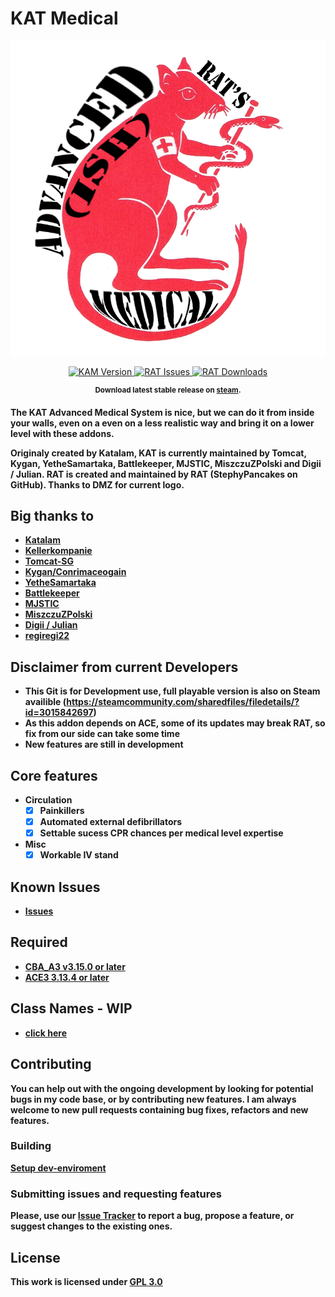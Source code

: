 # KAT Medical

<p align="center">
    <img src="https://raw.githubusercontent.com/StephyPancakes/RAT-Advancedish-Medical/master/logo3.png">
</p>

<p align="center">
    <a href="https://raw.githubusercontent.com/StephyPancakes/RAT-Advancedish-Medical/releases/latest">
        <img src="https://img.shields.io/badge/Version-2.0-blue.svg?style=flat-square" alt="KAM Version">
    </a>
    <a href="https://raw.githubusercontent.com/StephyPancakes/RAT-Advancedish-Medical/issues">
        <img src="https://img.shields.io/github/issues-raw/Tomcat-SG/KAM.svg?style=flat-square&label=Issues" alt="RAT Issues">
    </a>
    <a href="https://raw.githubusercontent.com/StephyPancakes/RAT-Advancedish-Medical/releases/latest">
        <img src="https://img.shields.io/github/downloads/Tomcat-SG/KAM/total.svg?style=flat-square&label=Downloads" alt="RAT Downloads">
    </a>
</p>

<p align="center">
    <sup><strong>Download latest stable release on <a href="https://steamcommunity.com/sharedfiles/filedetails/?id=3015842697">steam</a>.<br/>
</p>


**The KAT Advanced Medical System is nice, but we can do it from inside your walls, even on a even on a less realistic way and bring it on a lower level with these addons.**

Originaly created by Katalam, KAT is currently maintained by Tomcat, Kygan, YetheSamartaka, Battlekeeper, MJSTIC, MiszczuZPolski and Digii / Julian. RAT is created and maintained by RAT (StephyPancakes on GitHub). Thanks to DMZ for current logo.

## Big thanks to

- [Katalam](https://github.com/Katalam)
- [Kellerkompanie](http://kellerkompanie.com/)
- [Tomcat-SG](https://github.com/Tomcat-SG)
- [Kygan/Conrimaceogain](https://github.com/Conrimaceogain)
- [YetheSamartaka](https://github.com/YetheSamartaka)
- [Battlekeeper](https://github.com/Battlekeeper)
- [MJSTIC](https://github.com/mazinskihenry)
- [MiszczuZPolski](https://github.com/MiszczuZPolski)
- [Digii / Julian](https://github.com/AtrixZockt)
- [regiregi22](https://github.com/regiregi22)

## Disclaimer from current Developers

- This Git is for Development use, full playable version is also on Steam availible (https://steamcommunity.com/sharedfiles/filedetails/?id=3015842697)
- As this addon depends on ACE, some of its updates may break RAT, so fix from our side can take some time
- New features are still in development

## Core features

- Circulation
  - [x] Painkillers
  - [x] Automated external defibrillators
  - [x] Settable sucess CPR chances per medical level expertise
- Misc
  - [x] Workable IV stand

## Known Issues

- [Issues](https://github.com/RAT-Advancedish-Medical/RAT/issues)

## Required

- [CBA_A3 v3.15.0 or later](https://steamcommunity.com/sharedfiles/filedetails/?id=450814997)
- [ACE3 3.13.4 or later](https://steamcommunity.com/sharedfiles/filedetails/?id=463939057)

## Class Names - WIP

- [click here](https://github.com/Tomcat-SG/KAM/wiki/Classnames)

## Contributing

You can help out with the ongoing development by looking for potential bugs in my code base, or by contributing new features. I am always welcome to new pull requests containing bug fixes, refactors and new features.

### Building

[Setup dev-enviroment](https://github.com/Tomcat-SG/KAM/wiki/Build-KAM-with-SQFC)

### Submitting issues and requesting features

Please, use our [Issue Tracker](https://github.com/StephyPancakes/RAT-Advancedish-Medical/issues) to report a bug, propose a feature, or suggest changes to the existing ones.

## License

This work is licensed under [GPL 3.0](https://www.gnu.org/licenses/gpl-3.0.html)
